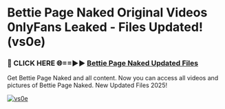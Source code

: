 # Bettie Page Naked Original Videos 0nlyFans Leaked - Files Updated! (vs0e)

<h3>🔴 CLICK HERE 🌐==►► <a href="https://tinyurl.com/yckcrads" rel="nofollow">Bettie Page Naked Updated Files</a></h3>

Get Bettie Page Naked and all content. Now you can access all videos and pictures of Bettie Page Naked. New Updated Files 2025!

[![vs0e](https://i.imgur.com/hpKpOFt.gif)](https://tinyurl.com/yckcrads)
